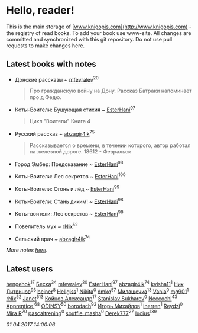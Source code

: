 # Hello, reader!
This is the main storage of [www.knigopis.com](http://www.knigopis.com) - the registry of read books.
To add your book use www-site. All changes are committed and synchronized with this git repository.
Do not use pull requests to make changes here.


## Latest books with notes
* Донские рассказы ~ [mfevralev](users/140/140966150-vkontakte)<sup>20</sup>
    > Про гражданскую войну на Дону. Рассказ Батраки напоминает про д Федю.

* Коты-Воители: Бушующая стихия ~ [EsterHani](users/305/30558181-vkontakte)<sup>97</sup>
    > Цикл "Воители"
    > Книга 4

* Русский рассказ ~ [abzagir4ik](users/362/3621623-vkontakte)<sup>75</sup>
    > Рассказывается о времени, в течении которого, автор работал на железной дороге.
    > 18612 - Февральск

* Город Эмбер: Предсказание ~ [EsterHani](users/305/30558181-vkontakte)<sup>98</sup>

* Коты-Воители: Лес секретов ~ [EsterHani](users/305/30558181-vkontakte)<sup>100</sup>

* Коты-Воители: Огонь и лёд ~ [EsterHani](users/305/30558181-vkontakte)<sup>99</sup>

* Коты-Воители: Стань диким! ~ [EsterHani](users/305/30558181-vkontakte)<sup>98</sup>

* Коты-воители: Лес секретов ~ [EsterHani](users/305/30558181-vkontakte)<sup>98</sup>

* Повелитель мух ~ [rNix](users/115/115622071-twitter)<sup>52</sup>

* Сельский врач ~ [abzagir4ik](users/362/3621623-vkontakte)<sup>74</sup>


_More notes [here](latest_books_with_notes.md)._


## Latest users
[hengehok](users/387/3872053-vkontakte)<sup>17</sup> 
[Беска](users/157/1577468-vkontakte)<sup>34</sup> 
[mfevralev](users/140/140966150-vkontakte)<sup>20</sup> 
[EsterHani](users/305/30558181-vkontakte)<sup>97</sup> 
[abzagir4ik](users/362/3621623-vkontakte)<sup>74</sup> 
[kvisha11](users/141/141879993-vkontakte)<sup>1</sup> 
[Ник Литвинов](users/241/241974816-vkontakte)<sup>93</sup> 
[beiner](users/118/118330474331574680123-google)<sup>8</sup> 
[Hellgiss](users/106/106805009126778959980-google)<sup>1</sup> 
[Nikita](users/100/100684315-vkontakte)<sup>0</sup> 
[dmkq](users/142/1427317190926206-facebook)<sup>57</sup> 
[Милашечка](users/200/200601396-vkontakte)<sup>13</sup> 
[Vania](users/190/190338334-vkontakte)<sup>0</sup> 
[mg901](users/112/112661510199640943702-google)<sup>1</sup> 
[rNix](users/115/115622071-twitter)<sup>52</sup> 
[Janet](users/205/20565064-vkontakte)<sup>513</sup> 
[Койнов Александр](users/414/414040473-vkontakte)<sup>17</sup> 
[Stanislav Sukharev](users/162/16237346307809983184-mailru)<sup>0</sup> 
[Neccochi](users/126/12601720503917094896-mailru)<sup>43</sup> 
[Apprentice ](users/528/52821952-vkontakte)<sup>68</sup> 
[ODINSY](users/100/100978570902186865324-google)<sup>50</sup> 
[borodach](users/157/15706320-vkontakte)<sup>92</sup> 
[Игорь Михайлов](users/297/2977673085170791915-mailru)<sup>1</sup> 
[inerren](users/479/4794559699-twitter)<sup>1</sup> 
[Reydzi](users/729/72921911-vkontakte)<sup>0</sup> 
[Mira R](users/103/103293621948650602575-google)<sup>70</sup> 
[pascaltrening](users/116/1168869274-facebook)<sup>0</sup> 
[souffle_masha](users/sou/souffle_masha-lastfm)<sup>0</sup> 
[Derek777](users/153/15386028-yandex)<sup>27</sup> 
[lucius](users/838/83820536-yandex)<sup>139</sup> 


_01.04.2017 14:00:06_
